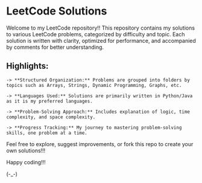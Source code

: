 # LeetCode Solutions  

Welcome to my LeetCode repository!!
This repository contains my solutions to various LeetCode problems, categorized by difficulty and topic. Each solution is written with clarity, optimized for performance, and accompanied by comments for better understanding.  

## Highlights:  
    -> **Structured Organization:** Problems are grouped into folders by topics such as Arrays, Strings, Dynamic Programming, Graphs, etc.
    
    -> **Languages Used:** Solutions are primarily written in Python/Java as it is my preferred languages.
    
    -> **Problem-Solving Approach:** Includes explanation of logic, time complexity, and space complexity.
    
    -> **Progress Tracking:** My journey to mastering problem-solving skills, one problem at a time.

Feel free to explore, suggest improvements, or fork this repo to create your own solutions!!!

Happy coding!!! 

(-_-)
